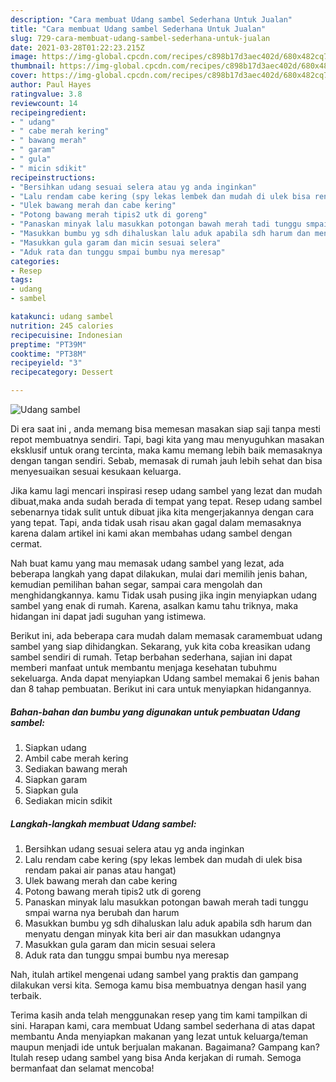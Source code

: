 ```yaml
---
description: "Cara membuat Udang sambel Sederhana Untuk Jualan"
title: "Cara membuat Udang sambel Sederhana Untuk Jualan"
slug: 729-cara-membuat-udang-sambel-sederhana-untuk-jualan
date: 2021-03-28T01:22:23.215Z
image: https://img-global.cpcdn.com/recipes/c898b17d3aec402d/680x482cq70/udang-sambel-foto-resep-utama.jpg
thumbnail: https://img-global.cpcdn.com/recipes/c898b17d3aec402d/680x482cq70/udang-sambel-foto-resep-utama.jpg
cover: https://img-global.cpcdn.com/recipes/c898b17d3aec402d/680x482cq70/udang-sambel-foto-resep-utama.jpg
author: Paul Hayes
ratingvalue: 3.8
reviewcount: 14
recipeingredient:
- " udang"
- " cabe merah kering"
- " bawang merah"
- " garam"
- " gula"
- " micin sdikit"
recipeinstructions:
- "Bersihkan udang sesuai selera atau yg anda inginkan"
- "Lalu rendam cabe kering (spy lekas lembek dan mudah di ulek bisa rendam pakai air panas atau hangat)"
- "Ulek bawang merah dan cabe kering"
- "Potong bawang merah tipis2 utk di goreng"
- "Panaskan minyak lalu masukkan potongan bawah merah tadi tunggu smpai warna nya berubah dan harum"
- "Masukkan bumbu yg sdh dihaluskan lalu aduk apabila sdh harum dan menyatu dengan minyak kita beri air dan masukkan udangnya"
- "Masukkan gula garam dan micin sesuai selera"
- "Aduk rata dan tunggu smpai bumbu nya meresap"
categories:
- Resep
tags:
- udang
- sambel

katakunci: udang sambel 
nutrition: 245 calories
recipecuisine: Indonesian
preptime: "PT39M"
cooktime: "PT38M"
recipeyield: "3"
recipecategory: Dessert

---
```



![Udang sambel](https://img-global.cpcdn.com/recipes/c898b17d3aec402d/680x482cq70/udang-sambel-foto-resep-utama.jpg)

Di era  saat ini , anda memang bisa memesan masakan siap saji tanpa mesti repot membuatnya sendiri. Tapi, bagi kita yang mau menyuguhkan masakan eksklusif untuk orang tercinta, maka kamu memang lebih baik memasaknya dengan tangan sendiri. Sebab, memasak di rumah jauh lebih sehat dan bisa menyesuaikan sesuai kesukaan keluarga.

Jika kamu lagi mencari inspirasi resep udang sambel yang lezat dan mudah dibuat,maka anda sudah berada di tempat yang tepat. Resep udang sambel  sebenarnya tidak sulit untuk dibuat jika kita mengerjakannya dengan cara yang tepat. Tapi, anda tidak usah risau akan gagal dalam memasaknya 
karena dalam artikel ini kami akan membahas udang sambel dengan cermat.  



Nah buat kamu yang mau memasak udang sambel yang lezat, ada beberapa langkah yang dapat dilakukan, mulai dari memilih jenis bahan, kemudian pemilihan bahan segar, sampai cara mengolah dan menghidangkannya. kamu Tidak usah pusing jika ingin menyiapkan udang sambel yang enak di rumah. Karena, asalkan kamu  tahu triknya, maka hidangan ini dapat jadi suguhan yang istimewa.

Berikut ini, ada beberapa cara mudah dalam memasak caramembuat udang sambel yang siap dihidangkan. Sekarang, yuk kita coba kreasikan udang sambel sendiri di rumah. Tetap berbahan sederhana, sajian ini dapat memberi manfaat untuk membantu menjaga kesehatan tubuhmu sekeluarga. Anda dapat menyiapkan Udang sambel memakai 6 jenis bahan dan 8 tahap pembuatan. Berikut ini cara untuk menyiapkan hidangannya.

<!--inarticleads1-->

##### Bahan-bahan dan bumbu yang digunakan untuk pembuatan Udang sambel:

1. Siapkan  udang
1. Ambil  cabe merah kering
1. Sediakan  bawang merah
1. Siapkan  garam
1. Siapkan  gula
1. Sediakan  micin sdikit




<!--inarticleads2-->

##### Langkah-langkah membuat Udang sambel:

1. Bersihkan udang sesuai selera atau yg anda inginkan
1. Lalu rendam cabe kering (spy lekas lembek dan mudah di ulek bisa rendam pakai air panas atau hangat)
1. Ulek bawang merah dan cabe kering
1. Potong bawang merah tipis2 utk di goreng
1. Panaskan minyak lalu masukkan potongan bawah merah tadi tunggu smpai warna nya berubah dan harum
1. Masukkan bumbu yg sdh dihaluskan lalu aduk apabila sdh harum dan menyatu dengan minyak kita beri air dan masukkan udangnya
1. Masukkan gula garam dan micin sesuai selera
1. Aduk rata dan tunggu smpai bumbu nya meresap




Nah, itulah artikel mengenai  udang sambel  yang praktis dan gampang dilakukan versi kita. Semoga kamu bisa membuatnya dengan hasil yang terbaik. 

Terima kasih anda telah menggunakan resep yang tim kami tampilkan di sini. Harapan kami, cara membuat  Udang sambel sederhana di atas dapat membantu Anda menyiapkan makanan yang lezat untuk keluarga/teman maupun menjadi ide untuk berjualan makanan. Bagaimana? Gampang kan? Itulah resep udang sambel yang bisa Anda kerjakan di rumah. Semoga bermanfaat dan selamat mencoba!

